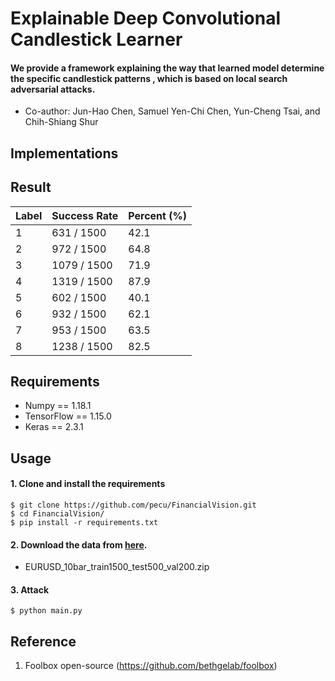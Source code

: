 # Explainable Deep Convolutional Candlestick Learner
#### We provide a framework explaining the way that learned model determine the specific candlestick patterns , which is based on local search adversarial attacks.
* Co-author: Jun-Hao Chen, Samuel Yen-Chi Chen, Yun-Cheng Tsai, and Chih-Shiang Shur

## Implementations


## Result
| Label  | Success Rate | Percent (%) |
| ------------- | ------------- | ------------- |
| 1  | 631 / 1500  | 42.1 |
| 2  | 972 / 1500  | 64.8 |
| 3  | 1079 / 1500  | 71.9 |
| 4  | 1319 / 1500  | 87.9 |
| 5  | 602 / 1500  | 40.1 |
| 6  | 932 / 1500  | 62.1 |
| 7  | 953 / 1500  | 63.5 |
| 8  | 1238 / 1500  | 82.5 |

## Requirements
* Numpy == 1.18.1
* TensorFlow == 1.15.0
* Keras == 2.3.1

## Usage
#### 1. Clone and install the requirements    
    $ git clone https://github.com/pecu/FinancialVision.git
    $ cd FinancialVision/
    $ pip install -r requirements.txt
#### 2. Download the data from [here](https://drive.google.com/drive/folders/1hbA3EaMrf9CZBgU6VqQcAseBHuEuQgi-?fbclid=IwAR1dqeY7Q4DCYsdTGBWopDb3W4o6-ixCzRKlUNslHMZjQKuYg_JOHeWxRJs).
- EURUSD_10bar_train1500_test500_val200.zip
#### 3. Attack     
    $ python main.py


## Reference
1. Foolbox open-source (<https://github.com/bethgelab/foolbox>)
